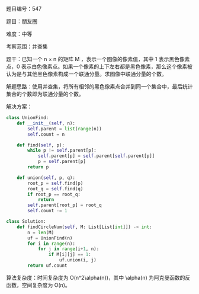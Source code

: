 题目编号：547

题目：朋友圈

难度：中等

考察范围：并查集

题干：已知一个 n × n 的矩阵 M ，表示一个图像的像素值，其中 1 表示黑色像素点，0 表示白色像素点。如果一个像素的上下左右都是黑色像素，那么这个像素被认为是与其他黑色像素构成一个联通分量。求图像中联通分量的个数。

解题思路：使用并查集，将所有相邻的黑色像素点合并到同一个集合中，最后统计集合的个数即为联通分量的个数。

解决方案：

```python
class UnionFind:
    def __init__(self, n):
        self.parent = list(range(n))
        self.count = n

    def find(self, p):
        while p != self.parent[p]:
            self.parent[p] = self.parent[self.parent[p]]
            p = self.parent[p]
        return p

    def union(self, p, q):
        root_p = self.find(p)
        root_q = self.find(q)
        if root_p == root_q:
            return
        self.parent[root_p] = root_q
        self.count -= 1

class Solution:
    def findCircleNum(self, M: List[List[int]]) -> int:
        n = len(M)
        uf = UnionFind(n)
        for i in range(n):
            for j in range(i+1, n):
                if M[i][j] == 1:
                    uf.union(i, j)
        return uf.count
```

算法复杂度：时间复杂度为 O(n^2\alpha(n))，其中 \alpha(n) 为阿克曼函数的反函数，空间复杂度为 O(n)。